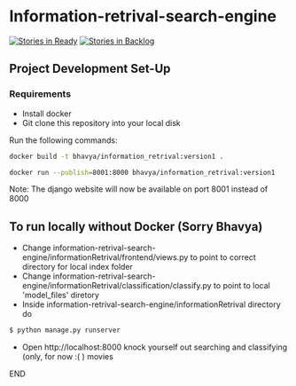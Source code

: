 # Information-retrival-search-engine  

[![Stories in Ready](https://badge.waffle.io/BhavyaLight/information-retrival-search-engine.png?label=ready&title=Ready)](https://waffle.io/BhavyaLight/information-retrival-search-engine) [![Stories in Backlog](https://badge.waffle.io/BhavyaLight/information-retrival-search-engine.png?label=backlog&title=Backlog)](https://waffle.io/BhavyaLight/information-retrival-search-engine)

## Project Development Set-Up

### Requirements
- Install docker
- Git clone this repository into your local disk

Run the following commands:  
```bash
docker build -t bhavya/information_retrival:version1 .
```
```bash
docker run --publish=8001:8000 bhavya/information_retrival:version1
```
Note: The django website will now be available on port 8001 instead of 8000

## To run locally without Docker (Sorry Bhavya) 
- Change information-retrival-search-engine/informationRetrival/frontend/views.py to point to correct directory for local index folder
- Change information-retrival-search-engine/informationRetrival/classification/classify.py to point to local 'model_files' diretory   
- Inside information-retrival-search-engine/informationRetrival directory do  
```bash
$ python manage.py runserver
```
- Open http://localhost:8000 knock yourself out searching and classifying (only, for now :( ) movies


END
